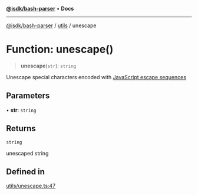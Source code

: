 [**@isdk/bash-parser**](../../../README.md) • **Docs**

***

[@isdk/bash-parser](../../../globals.md) / [utils](../README.md) / unescape

# Function: unescape()

> **unescape**(`str`): `string`

Unescape special characters encoded with [JavaScript escape sequences](https://developer.mozilla.org/en-US/docs/Web/JavaScript/Guide/Grammar_and_types#Using_special_characters_in_strings)

## Parameters

• **str**: `string`

## Returns

`string`

unescaped string

## Defined in

[utils/unescape.ts:47](https://github.com/mattiasrunge/bash-parser/blob/98089d9104089a44eb5db425f3c3a8de14075f75/src/utils/unescape.ts#L47)

